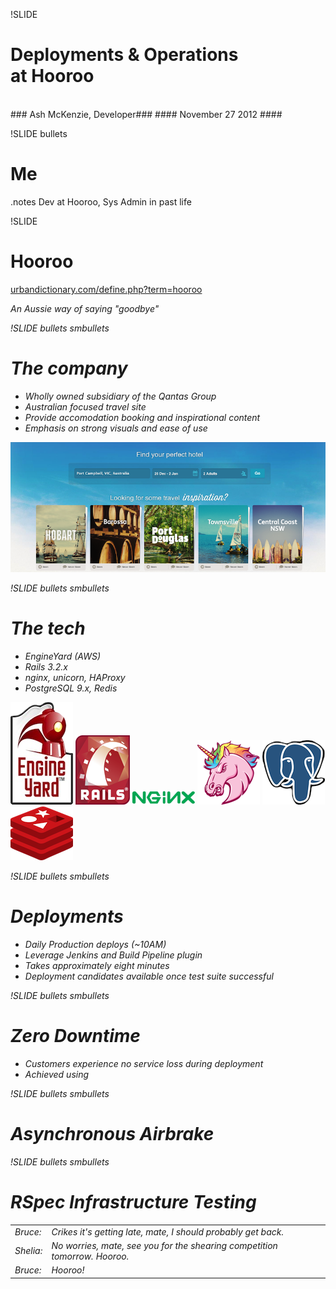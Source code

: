 !SLIDE

# Deployments & Operations<br/> at Hooroo #

<br/>
### Ash McKenzie, Developer###
#### November 27 2012 ####


!SLIDE bullets

# Me #

.notes Dev at Hooroo, Sys Admin in past life

!SLIDE

# Hooroo #

[urbandictionary.com/define.php?term=hooroo](http://urbandictionary.com/define.php?term=hooroo)

<cite>An Aussie way of saying "goodbye"</cite>

<cite>
  <table>
    <tr>
      <td>Bruce:</td>
      <td>Crikes it's getting late, mate, I should probably get back.</td>
    </tr>
    <tr>
      <td>Shelia:</td>
      <td>No worries, mate, see you for the shearing competition tomorrow. Hooroo.</td>
    </tr>
    <tr>
      <td>Bruce:</td>
      <td>Hooroo!</td>
    </tr>
</cite>


!SLIDE bullets smbullets

# The company #

* Wholly owned subsidiary of the Qantas Group
* Australian focused travel site
* Provide accomodation booking and inspirational content
* Emphasis on strong visuals and ease of use

![Hooroo](hooroo.png)


!SLIDE bullets smbullets

# The tech #

* EngineYard (AWS)
* Rails 3.2.x
* nginx, unicorn, HAProxy
* PostgreSQL 9.x, Redis

![engine_yard](engine_yard.png)
![rails](rails.png)
![nginx](nginx.png)
![unicorn](unicorn.png)
![postgres](postgres.png)
![redis](redis.png)


!SLIDE bullets smbullets

# Deployments #

* Daily Production deploys (~10AM)
* Leverage Jenkins and Build Pipeline plugin
* Takes approximately eight minutes
* Deployment candidates available once test suite successful


!SLIDE bullets smbullets

# Zero Downtime #

* Customers experience no service loss during deployment
* Achieved using


!SLIDE bullets smbullets

# Asynchronous Airbrake #


!SLIDE bullets smbullets

# RSpec Infrastructure Testing #
